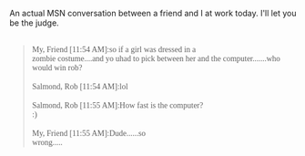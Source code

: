 <span >An actual MSN conversation between a friend and I at work today.  I'll let you be the judge.</span><br /><span style="font-family:verdana;"></span><br /><span style="font-family:verdana;"><blockquote><span style="font-family:verdana;">My, Friend [11:54 AM]:so if a girl was dressed in a<br />zombie costume....and yo uhad to pick between her and the computer.......who<br />would win rob?</span><br /><span style="font-family:verdana;"></span><br /><span style="font-family:verdana;">Salmond, Rob [11:54 AM]:lol</span><br /><span style="font-family:verdana;"></span><br /><span style="font-family:verdana;">Salmond, Rob [11:55 AM]:How fast is the computer?<br />:)</span><br /><span style="font-family:verdana;"></span><br /><span style="font-family:verdana;">My, Friend [11:55 AM]:Dude......so<br />wrong.....</span><br /></blockquote></span>